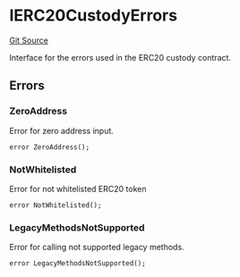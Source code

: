 # IERC20CustodyErrors
[Git Source](https://github.com/zeta-chain/protocol-contracts/blob/3a274ce7bad045a879c73669586611d35509cbce/contracts/evm/interfaces/IERC20Custody.sol)

Interface for the errors used in the ERC20 custody contract.


## Errors
### ZeroAddress
Error for zero address input.


```solidity
error ZeroAddress();
```

### NotWhitelisted
Error for not whitelisted ERC20 token


```solidity
error NotWhitelisted();
```

### LegacyMethodsNotSupported
Error for calling not supported legacy methods.


```solidity
error LegacyMethodsNotSupported();
```

